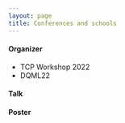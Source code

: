 ```yaml
---
layout: page
title: Conferences and schools
---
```


<h4> Organizer </h4>
      
  * TCP Workshop 2022
  * DQML22
      
<h4> Talk </h4>

<h4> Poster </h4>

